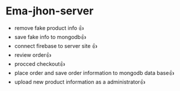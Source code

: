 # Ema-jhon-server
- remove fake product info :+1:  
- save fake info to mongodb:+1:  
- connect firebase to server site :+1:  
- review order:+1:  
- procced checkout:+1:  
- place order and save order information to mongodb data base:+1:  
- upload new product information as a administrator:+1:  